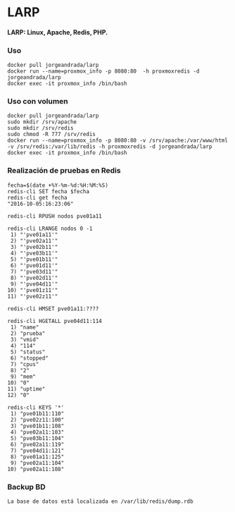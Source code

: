 # LARP
#### **LARP: Linux, Apache, Redis, PHP.**


### Uso
	docker pull jorgeandrada/larp
	docker run --name=proxmox_info -p 8080:80  -h proxmoxredis -d jorgeandrada/larp
	docker exec -it proxmox_info /bin/bash

### Uso con volumen
	docker pull jorgeandrada/larp
	sudo mkdir /srv/apache
	sudo mkdir /srv/redis
	sudo chmod -R 777 /srv/redis
	docker run --name=proxmox_info -p 8080:80 -v /srv/apache:/var/www/html -v /srv/redis:/var/lib/redis -h proxmoxredis -d jorgeandrada/larp
	docker exec -it proxmox_info /bin/bash

### Realización de pruebas en Redis

	fecha=$(date +%Y-%m-%d:%H:%M:%S)
	redis-cli SET fecha $fecha
	redis-cli get fecha
	"2016-10-05:16:23:06"

	redis-cli RPUSH nodos pve01a11
	
	redis-cli LRANGE nodos 0 -1
	 1) "'pve01a11'"
	 2) "'pve02a11'"
	 3) "'pve02b11'"
	 4) "'pve03b11'"
	 5) "'pve01b11'"
	 6) "'pve01d11'"
	 7) "'pve03d11'"
	 8) "'pve02d11'"
	 9) "'pve04d11'"
	10) "'pve01z11'"
	11) "'pve02z11'"

	redis-cli HMSET pve01a11:????
	
	redis-cli HGETALL pve04d11:114
	 1) "name"
	 2) "prueba"
	 3) "vmid"
	 4) "114"
	 5) "status"
	 6) "stopped"
	 7) "cpus"
	 8) "2"
	 9) "mem"
	10) "0"
	11) "uptime"
	12) "0"
	
	redis-cli KEYS '*'
	 1) "pve01b11:110"
	 2) "pve02z11:100"
	 3) "pve01b11:108"
	 4) "pve02a11:103"
	 5) "pve03b11:104"
	 6) "pve02a11:119"
	 7) "pve04d11:121"
	 8) "pve01a11:125"
	 9) "pve02a11:104"
	10) "pve02a11:108"


### Backup BD

	La base de datos está localizada en /var/lib/redis/dump.rdb

